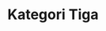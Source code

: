 ---
layout: archive-categories
title: Kategori Tiga
slug: kategori-3
menu: true
submenu: true
order: 3
description: >
  Ini adalah contoh kategori tiga (3)
---